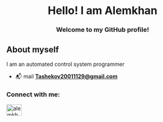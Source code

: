 <h1 align="center">Hello! I am Alemkhan

<h3 align="center">Welcome to my GitHub profile!

## About myself
I am an automated control system programmer

- 📬 mail **Tashekov20011129@gmail.com**


<h3 align="left">Connect with me:</h3>
<p align="left">
<a href="https://instagram.com/alemkhan_erzhanovich" target="blank"><img align="center" src="https://raw.githubusercontent.com/rahuldkjain/github-profile-readme-generator/master/src/images/icons/Social/instagram.svg" alt="alemkhan_erzhanovich" height="30" width="40" />
